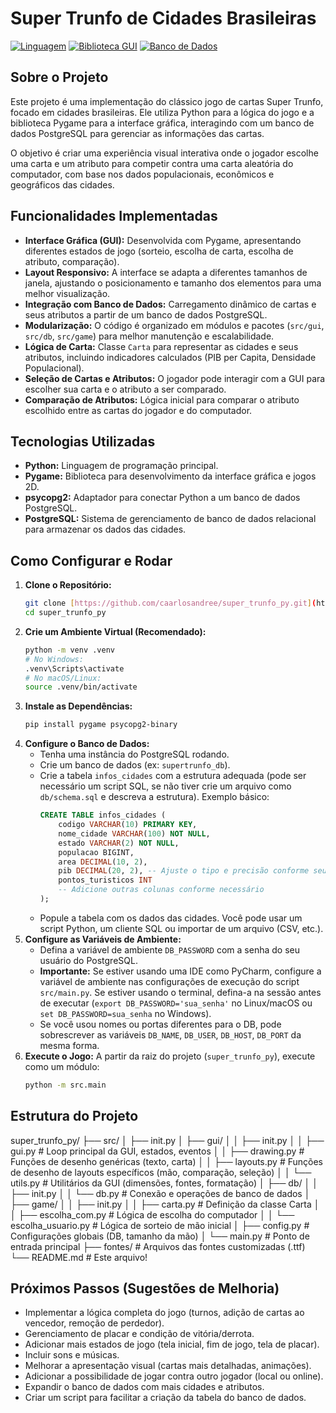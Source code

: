 # Super Trunfo de Cidades Brasileiras

[![Linguagem](https://img.shields.io/badge/Linguagem-Python-blue.svg)](https://www.python.org/)
[![Biblioteca GUI](https://img.shields.io/badge/GUI-Pygame-brightgreen.svg)](https://www.pygame.org/)
[![Banco de Dados](https://img.shields.io/badge/Banco%20de%20Dados-PostgreSQL-blue.svg)](https://www.postgresql.org/)

## Sobre o Projeto

Este projeto é uma implementação do clássico jogo de cartas Super Trunfo, focado em cidades brasileiras. Ele utiliza Python para a lógica do jogo e a biblioteca Pygame para a interface gráfica, interagindo com um banco de dados PostgreSQL para gerenciar as informações das cartas.

O objetivo é criar uma experiência visual interativa onde o jogador escolhe uma carta e um atributo para competir contra uma carta aleatória do computador, com base nos dados populacionais, econômicos e geográficos das cidades.

## Funcionalidades Implementadas

* **Interface Gráfica (GUI):** Desenvolvida com Pygame, apresentando diferentes estados de jogo (sorteio, escolha de carta, escolha de atributo, comparação).
* **Layout Responsivo:** A interface se adapta a diferentes tamanhos de janela, ajustando o posicionamento e tamanho dos elementos para uma melhor visualização.
* **Integração com Banco de Dados:** Carregamento dinâmico de cartas e seus atributos a partir de um banco de dados PostgreSQL.
* **Modularização:** O código é organizado em módulos e pacotes (`src/gui`, `src/db`, `src/game`) para melhor manutenção e escalabilidade.
* **Lógica de Carta:** Classe `Carta` para representar as cidades e seus atributos, incluindo indicadores calculados (PIB per Capita, Densidade Populacional).
* **Seleção de Cartas e Atributos:** O jogador pode interagir com a GUI para escolher sua carta e o atributo a ser comparado.
* **Comparação de Atributos:** Lógica inicial para comparar o atributo escolhido entre as cartas do jogador e do computador.

## Tecnologias Utilizadas

* **Python:** Linguagem de programação principal.
* **Pygame:** Biblioteca para desenvolvimento da interface gráfica e jogos 2D.
* **psycopg2:** Adaptador para conectar Python a um banco de dados PostgreSQL.
* **PostgreSQL:** Sistema de gerenciamento de banco de dados relacional para armazenar os dados das cidades.

## Como Configurar e Rodar

1.  **Clone o Repositório:**
    ```bash
    git clone [https://github.com/caarlosandree/super_trunfo_py.git](https://github.com/caarlosandree/super_trunfo_py.git)
    cd super_trunfo_py
    ```
2.  **Crie um Ambiente Virtual (Recomendado):**
    ```bash
    python -m venv .venv
    # No Windows:
    .venv\Scripts\activate
    # No macOS/Linux:
    source .venv/bin/activate
    ```
3.  **Instale as Dependências:**
    ```bash
    pip install pygame psycopg2-binary
    ```
4.  **Configure o Banco de Dados:**
    * Tenha uma instância do PostgreSQL rodando.
    * Crie um banco de dados (ex: `supertrunfo_db`).
    * Crie a tabela `infos_cidades` com a estrutura adequada (pode ser necessário um script SQL, se não tiver crie um arquivo como `db/schema.sql` e descreva a estrutura). Exemplo básico:
        ```sql
        CREATE TABLE infos_cidades (
            codigo VARCHAR(10) PRIMARY KEY,
            nome_cidade VARCHAR(100) NOT NULL,
            estado VARCHAR(2) NOT NULL,
            populacao BIGINT,
            area DECIMAL(10, 2),
            pib DECIMAL(20, 2), -- Ajuste o tipo e precisão conforme seus dados
            pontos_turisticos INT
            -- Adicione outras colunas conforme necessário
        );
        ```
    * Popule a tabela com os dados das cidades. Você pode usar um script Python, um cliente SQL ou importar de um arquivo (CSV, etc.).
5.  **Configure as Variáveis de Ambiente:**
    * Defina a variável de ambiente `DB_PASSWORD` com a senha do seu usuário do PostgreSQL.
    * **Importante:** Se estiver usando uma IDE como PyCharm, configure a variável de ambiente nas configurações de execução do script `src/main.py`. Se estiver usando o terminal, defina-a na sessão antes de executar (`export DB_PASSWORD='sua_senha'` no Linux/macOS ou `set DB_PASSWORD=sua_senha` no Windows).
    * Se você usou nomes ou portas diferentes para o DB, pode sobrescrever as variáveis `DB_NAME`, `DB_USER`, `DB_HOST`, `DB_PORT` da mesma forma.
6.  **Execute o Jogo:**
    A partir da raiz do projeto (`super_trunfo_py`), execute como um módulo:
    ```bash
    python -m src.main
    ```

## Estrutura do Projeto

super_trunfo_py/
├── src/
│ ├── init.py
│ ├── gui/
│ │ ├── init.py
│ │ ├── gui.py # Loop principal da GUI, estados, eventos
│ │ ├── drawing.py # Funções de desenho genéricas (texto, carta)
│ │ ├── layouts.py # Funções de desenho de layouts específicos (mão, comparação, seleção)
│ │ └── utils.py # Utilitários da GUI (dimensões, fontes, formatação)
│ ├── db/
│ │ ├── init.py
│ │ └── db.py # Conexão e operações de banco de dados
│ ├── game/
│ │ ├── init.py
│ │ ├── carta.py # Definição da classe Carta
│ │ ├── escolha_com.py # Lógica de escolha do computador
│ │ └── escolha_usuario.py # Lógica de sorteio de mão inicial
│ ├── config.py # Configurações globais (DB, tamanho da mão)
│ └── main.py # Ponto de entrada principal
├── fontes/ # Arquivos das fontes customizadas (.ttf)
└── README.md # Este arquivo!


## Próximos Passos (Sugestões de Melhoria)

* Implementar a lógica completa do jogo (turnos, adição de cartas ao vencedor, remoção de perdedor).
* Gerenciamento de placar e condição de vitória/derrota.
* Adicionar mais estados de jogo (tela inicial, fim de jogo, tela de placar).
* Incluir sons e músicas.
* Melhorar a apresentação visual (cartas mais detalhadas, animações).
* Adicionar a possibilidade de jogar contra outro jogador (local ou online).
* Expandir o banco de dados com mais cidades e atributos.
* Criar um script para facilitar a criação da tabela do banco de dados.